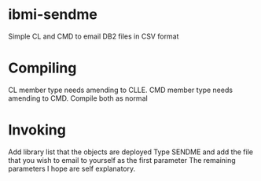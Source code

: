 # ibmi-sendme
Simple CL and CMD to email DB2 files in CSV format

Compiling
=========
CL member type needs amending to CLLE. 
CMD member type needs amending to CMD. 
Compile both as normal

Invoking
========
Add library list that the objects are deployed
Type SENDME and add the file that you wish to email to yourself as the first parameter
The remaining parameters I hope are self explanatory.
